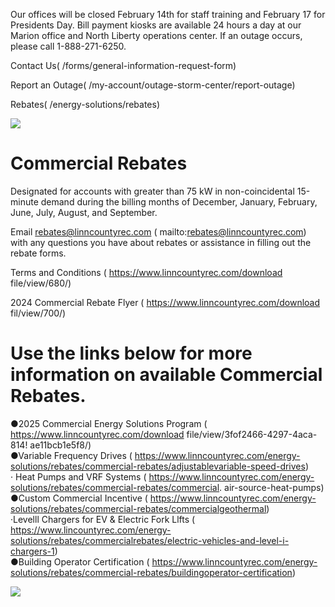 Our offices will be closed February 14th for staff training and February 17 for Presidents Day. Bill payment kiosks are available 24 hours a day at our Marion office and North Liberty operations center. If an outage occurs, please call 1-888-271-6250.  

Contact Us( /forms/general-information-request-form)  

Report an Outage( /my-account/outage-storm-center/report-outage)  

Rebates( /energy-solutions/rebates)  

![](images/221b697ae7674deac8384e38e4a88c26fc02e11331baf77bf3be544e6315a0b7.jpg)  

# Commercial Rebates  

Designated for accounts with greater than 75 kW in non-coincidental 15-minute demand during the billing months of December, January, February, June, July, August, and September.  

Email rebates@linncountyrec.com ( mailto:rebates@linncountyrec.com) with any questions you have about rebates or assistance in filling out the rebate forms.  

Terms and Conditions ( https://www.linncountyrec.com/download file/view/680/)  

2024 Commercial Rebate Flyer ( https://www.linncountyrec.com/download fil/view/700/)  

# Use the links below for more information on available Commercial Rebates.  

●2025 Commercial Energy Solutions Program ( https://www.linncountyrec.com/download file/view/3fof2466-4297-4aca-814! ae11bcb1e5f8/)   
●Variable Frequency Drives ( https://www.linncountyrec.com/energy-solutions/rebates/commercial-rebates/adjustablevariable-speed-drives)   
· Heat Pumps and VRF Systems ( https://www.linncountyrec.com/energy-solutions/rebates/commercial-rebates/commercial. air-source-heat-pumps)   
●Custom Commercial Incentive ( https://www.linncountyrec.com/energy-solutions/rebates/commercial-rebates/commercialgeothermal)   
·Levelll Chargers for EV & Electric Fork Llfts ( https://www.lincountyrec.com/energy-solutions/rebates/commercialrebates/electric-vehicles-and-level-i-chargers-1)   
●Building Operator Certification ( https://www.linncountyrec.com/energy-solutions/rebates/commercial-rebates/buildingoperator-certification)  

![](images/e753c12f36088dd348c8a5ce23d4dcba28255a9d1b7896a856cbd40ccdadc600.jpg)  